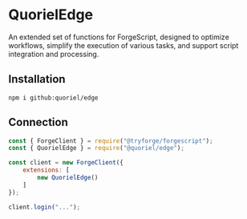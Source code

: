 # QuorielEdge
An extended set of functions for ForgeScript, designed to optimize workflows, simplify the execution of various tasks, and support script integration and processing.

## Installation
```
npm i github:quoriel/edge
```

## Connection
```js
const { ForgeClient } = require("@tryforge/forgescript");
const { QuorielEdge } = require("@quoriel/edge");

const client = new ForgeClient({
    extensions: [
        new QuorielEdge()
    ]
});

client.login("...");
```